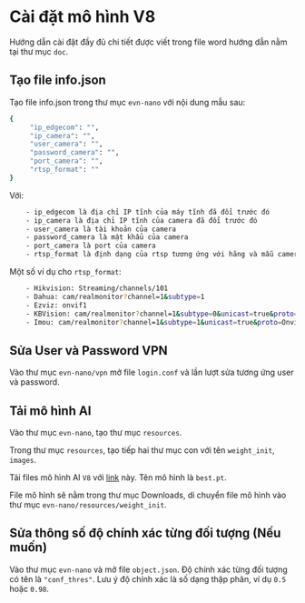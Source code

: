 # <div align="left">Cài đặt mô hình V8</div>

Hướng dẫn cài đặt đầy đủ chi tiết được viết trong file word hướng dẫn nằm tại thư mục `doc`.
## <div align="left">Tạo file info.json</div>
Tạo file info.json trong thư mục `evn-nano` với nội dung mẫu sau:

```sh
{
     "ip_edgecom": "",
     "ip_camera": "",
     "user_camera": "",
     "password_camera": "",
     "port_camera": "",
     "rtsp_format": ""
}
```

Với:
```sh
    - ip_edgecom là địa chỉ IP tĩnh của máy tĩnh đã đổi trước đó
    - ip_camera là địa chỉ IP tĩnh của camera đã đổi trước đó
    - user_camera là tài khoản của camera
    - password_camera là mật khẩu của camera
    - port_camera là port của camera 
    - rtsp_format là định dạng của rtsp tương ứng với hãng và mẫu camera sử dụng
```

Một số  ví dụ cho `rtsp_format`:
```sh
    - Hikvision: Streaming/channels/101
    - Dahua: cam/realmonitor?channel=1&subtype=1
    - Ezviz: onvif1
    - KBVision: cam/realmonitor?channel=1&subtype=0&unicast=true&proto=Onvif
    - Imou: cam/realmonitor?channel=1&subtype=1&unicast=true&proto=Onvif
```

## <div align="left">Sửa User và Password VPN</div>
Vào thư mục  `evn-nano/vpn` mở file `login.conf` và lần lượt sửa tương ứng user và password. 


## <div align="left">Tải mô hình AI</div>
Vào thư mục  `evn-nano`, tạo thư mục `resources`.

Trong thư mục `resources`, tạo tiếp hai thư mục con với tên `weight_init`, `images`.

Tải files mô hình AI `V8` với <a href="https://drive.google.com/drive/folders/1yM0lagzmoVXs_THtkviMcWz57zdfva-R?usp=sharing">link</a> này. Tên mô hình là `best.pt`.

File mô hình sẽ nằm trong thư mục Downloads, di chuyển file mô hình vào thư mục `evn-nano/resources/weight_init`.

## <div align="left">Sửa thông số độ chính xác từng đối tượng (Nếu muốn)</div>
Vào thư mục  `evn-nano` và mở file `object.json`. Độ chính xác từng đối tượng có tên là `"conf_thres"`. Lưu ý độ chính xác là số dạng thập phân, ví dụ `0.5` hoặc `0.98`.